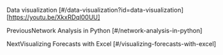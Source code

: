 Data visualization [#/data-visualization?id=data-visualization] [https://youtu.be/XkxRDql00UU]

PreviousNetwork Analysis in Python [#/network-analysis-in-python]

NextVisualizing Forecasts with Excel [#/visualizing-forecasts-with-excel]